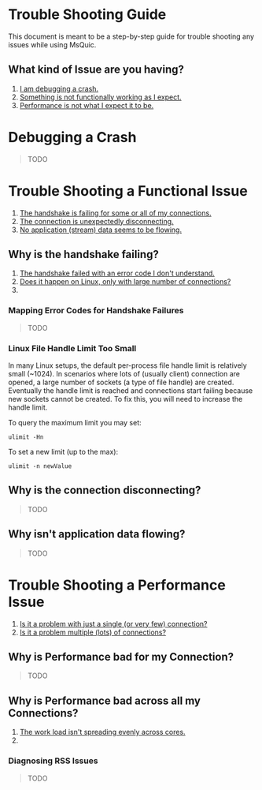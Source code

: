 # Trouble Shooting Guide

This document is meant to be a step-by-step guide for trouble shooting any issues while using MsQuic.

## What kind of Issue are you having?

1. [I am debugging a crash.](#debugging-a-crash)
2. [Something is not functionally working as I expect.](#trouble-shooting-a-functional-issue)
3. [Performance is not what I expect it to be.](#trouble-shooting-a-performance-issue)

# Debugging a Crash

> TODO

# Trouble Shooting a Functional Issue

1. [The handshake is failing for some or all of my connections.](#why-is-the-handshake-failing)
2. [The connection is unexpectedly disconnecting.](#why-is-the-connection-disconnecting)
3. [No application (stream) data seems to be flowing.](#why-isnt-application-data-flowing)

## Why is the handshake failing?

1. [The handshake failed with an error code I don't understand.](#mapping-error-codes-for-handshake-failures)
2. [Does it happen on Linux, only with large number of connections?](#linux-file-handle-limit-too-small)
3.

### Mapping Error Codes for Handshake Failures

> TODO

### Linux File Handle Limit Too Small

In many Linux setups, the default per-process file handle limit is relatively small (~1024). In scenarios where lots of (usually client) connection are opened, a large number of sockets (a type of file handle) are created. Eventually the handle limit is reached and connections start failing because new sockets cannot be created. To fix this, you will need to increase the handle limit.

To query the maximum limit you may set:
```
ulimit -Hn
```

To set a new limit (up to the max):
```
ulimit -n newValue
```

## Why is the connection disconnecting?

> TODO

## Why isn't application data flowing?

> TODO

# Trouble Shooting a Performance Issue

1. [Is it a problem with just a single (or very few) connection?]()
2. [Is it a problem multiple (lots) of connections?]()

## Why is Performance bad for my Connection?

> TODO

## Why is Performance bad across all my Connections?

1. [The work load isn't spreading evenly across cores.](diagnosing-rss-issues)
2.

### Diagnosing RSS Issues

> TODO
